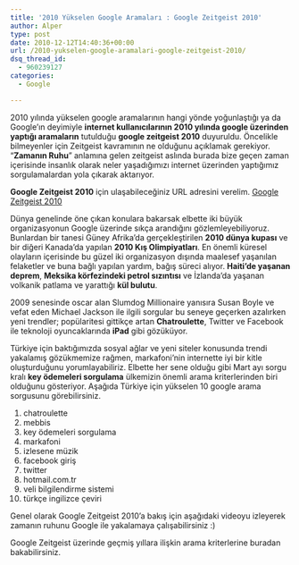 ```yaml
---
title: '2010 Yükselen Google Aramaları : Google Zeitgeist 2010'
author: Alper
type: post
date: 2010-12-12T14:40:36+00:00
url: /2010-yukselen-google-aramalari-google-zeitgeist-2010/
dsq_thread_id:
  - 960239127
categories:
  - Google

---
```

2010 yılında yükselen google aramalarının hangi yönde yoğunlaştığı ya da Google&#8217;ın deyimiyle **internet kullanıcılarının 2010 yılında google üzerinden yaptığı aramaların** tutulduğu **google zeitgeist 2010** duyuruldu. Öncelikle bilmeyenler için Zeitgeist kavramının ne olduğunu açıklamak gerekiyor. &#8220;**Zamanın Ruhu**&#8221; anlamına gelen zeitgeist aslında burada bize geçen zaman içerisinde insanlık olarak neler yaşadığımızı internet üzerinden yaptığımız sorgulamalardan yola çıkarak aktarıyor.

**Google Zeitgeist 2010** için ulaşabileceğiniz URL adresini verelim. <a href="http://www.google.com.tr/intl/tr/press/zeitgeist2010/" target="_blank">Google Zeitgeist 2010</a>

Dünya genelinde öne çıkan konulara bakarsak elbette iki büyük organizasyonun Google üzerinde sıkça arandığını gözlemleyebiliyoruz. Bunlardan bir tanesi Güney Afrika&#8217;da gerçekleştirilen **2010 dünya kupası** ve bir diğeri Kanada&#8217;da yapılan **2010 Kış Olimpiyatları**. En önemli küresel olayların içerisinde bu güzel iki organizasyon dışında maalesef yaşanılan felaketler ve buna bağlı yapılan yardım, bağış süreci alıyor. **Haiti&#8217;de yaşanan deprem**, **Meksika körfezindeki petrol sızıntısı** ve İzlanda&#8217;da yaşanan volkanik patlama ve yarattığı **kül bulutu**.

2009 senesinde oscar alan Slumdog Millionaire yanısıra Susan Boyle ve vefat eden Michael Jackson ile ilgili sorgular bu seneye geçerken azalırken yeni trendler; popülaritesi gittikçe artan **Chatroulette**, Twitter ve Facebook ile teknoloji oyuncaklarında **iPad** gibi gözüküyor.

Türkiye için baktığımızda sosyal ağlar ve yeni siteler konusunda trendi yakalamış gözükmemize rağmen, markafoni&#8217;nin internette iyi bir kitle oluşturduğunu yorumlayabiliriz. Elbette her sene olduğu gibi Mart ayı sorgu kralı **key ödemeleri sorgulama** ülkemizin önemli arama kriterlerinden biri olduğunu gösteriyor. Aşağıda Türkiye için yükselen 10 google arama sorgusunu görebilirsiniz.

  1. chatroulette
  2. mebbis
  3. key ödemeleri sorgulama
  4. markafoni
  5. izlesene müzik
  6. facebook giriş
  7. twitter
  8. hotmail.com.tr
  9. veli bilgilendirme sistemi
 10. türkçe ingilizce çeviri

Genel olarak Google Zeitgeist 2010&#8217;a bakış için aşağıdaki videoyu izleyerek zamanın ruhunu Google ile yakalamaya çalışabilirsiniz :)



Google Zeitgeist üzerinde geçmiş yıllara ilişkin arama kriterlerine buradan bakabilirsiniz.